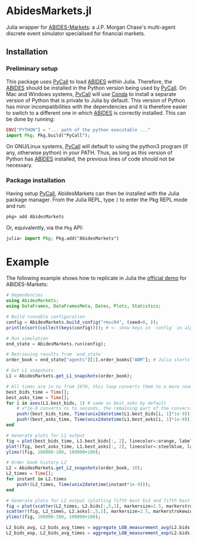 # AbidesMarkets.jl
Julia wrapper for [ABIDES-Markets](https://github.com/jpmorganchase/abides-jpmc-public): a J.P. Morgan Chase's multi-agent discrete event simulator specialised for financial markets.

## Installation

### Preliminary setup 
This package uses [PyCall](https://github.com/JuliaPy/PyCall.jl) to load [ABIDES](https://github.com/jpmorganchase/abides-jpmc-public) within Julia. Therefore, the [ABIDES](https://github.com/jpmorganchase/abides-jpmc-public) should be installed in the Python version being used by [PyCall](https://github.com/JuliaPy/PyCall.jl). On Mac and Windows systems, [PyCall](https://github.com/JuliaPy/PyCall.jl) will use [Conda](https://github.com/JuliaPy/Conda.jl) to install a separate version of Python that is private to Julia by default. This version of Python has minor incompatibilities with the dependencies and it is therefore easier to switch to a different one in which [ABIDES](https://github.com/jpmorganchase/abides-jpmc-public) is correctly installed. This can be done by running:
```julia
ENV["PYTHON"] = "... path of the python executable ..."
import Pkg; Pkg.build("PyCall");
```

On GNU/Linux systems, [PyCall](https://github.com/JuliaPy/PyCall.jl) will default to using the python3 program (if any, otherwise python) in your PATH. Thus, as long as this version of Python has [ABIDES](https://github.com/jpmorganchase/abides-jpmc-public) installed, the previous lines of code should not be necessary.

### Package installation
Having setup [PyCall](https://github.com/JuliaPy/PyCall.jl), AbidesMarkets can then be installed with the Julia package manager.
From the Julia REPL, type `]` to enter the Pkg REPL mode and run:

```
pkg> add AbidesMarkets
```

Or, equivalently, via the `Pkg` API:

```julia
julia> import Pkg; Pkg.add("AbidesMarkets")
```

# Example

The following example shows how to replicate in Julia the [official demo](https://github.com/jpmorganchase/abides-jpmc-public/blob/main/notebooks/demo_ABIDES-Markets.ipynb) for ABIDES-Markets: 
```julia
# Dependencies
using AbidesMarkets;
using DataFrames, DataFramesMeta, Dates, Plots, Statistics;

# Build runnable configuration
config = AbidesMarkets.build_config("rmsc04", (seed=0, ));
println(sort(collect(keys(config)))); # <- show keys in `config` in alphabetical order

# Run simulation
end_state = AbidesMarkets.run(config);

# Retrieving results from `end_state`
order_book = end_state["agents"][1].order_books["ABM"]; # Julia starts indexing from 1, not 0

# Get L1 snapshots
L1 = AbidesMarkets.get_L1_snapshots(order_book);

# All times are in ns from 1970, this loop converts them to a more readable format
best_bids_time = Time[];
best_asks_time = Time[];
for i in axes(L1.best_bids, 1) # same as best_asks by default
    # x*1e-9 converts ns to seconds, the remaining part of the conversion is performed with the Dates library functions
    push!(best_bids_time, Time(unix2datetime(L1.best_bids[i, 1]*1e-9)));
    push!(best_asks_time, Time(unix2datetime(L1.best_asks[i, 1]*1e-9)));
end

# Generate plots for L1 output
fig = plot(best_bids_time, L1.best_bids[:, 2], linecolor=:orange, label=nothing);
plot!(fig, best_asks_time, L1.best_asks[:, 2], linecolor=:steelblue, label=nothing);
ylims!(fig, 100000-100, 100000+100);

# Order book history L2
L2 = AbidesMarkets.get_L2_snapshots(order_book, 10);
L2_times = Time[];
for instant in L2.times
    push!(L2_times, Time(unix2datetime(instant*1e-9)));
end

# Generate plots for L2 output (plotting fifth best bid and fifth best ask)
fig = plot(scatter(L2_times, L2.bids[:,5,1], markersize=2.5, markerstrokewidth=0, markercolor=:orange, label=nothing));
scatter!(fig, L2_times, L2.asks[:,5,1], markersize=2.5, markerstrokewidth=0, markercolor=:steelblue, label=nothing);
ylims!(fig, 100000-100, 100000+100);

L2_bids_avg, L2_bids_avg_times = aggregate_LOB_measurement_avg(L2.bids[:,5,1], L2_times, Minute(1));
L2_bids_eop, L2_bids_avg_times = aggregate_LOB_measurement_eop(L2.bids[:,5,1], L2_times, Minute(1));
```